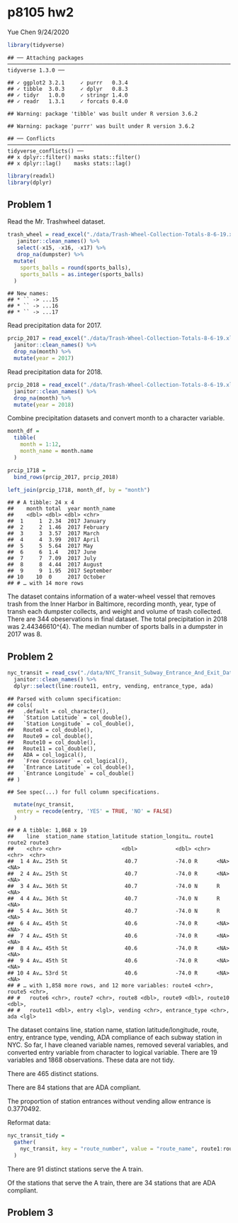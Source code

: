 p8105 hw2
================
Yue Chen
9/24/2020

``` r
library(tidyverse)
```

    ## ── Attaching packages ─────────────────────────────────────────────────────────────────────── tidyverse 1.3.0 ──

    ## ✓ ggplot2 3.2.1     ✓ purrr   0.3.4
    ## ✓ tibble  3.0.3     ✓ dplyr   0.8.3
    ## ✓ tidyr   1.0.0     ✓ stringr 1.4.0
    ## ✓ readr   1.3.1     ✓ forcats 0.4.0

    ## Warning: package 'tibble' was built under R version 3.6.2

    ## Warning: package 'purrr' was built under R version 3.6.2

    ## ── Conflicts ────────────────────────────────────────────────────────────────────────── tidyverse_conflicts() ──
    ## x dplyr::filter() masks stats::filter()
    ## x dplyr::lag()    masks stats::lag()

``` r
library(readxl)
library(dplyr)
```

## Problem 1

Read the Mr. Trashwheel
dataset.

``` r
trash_wheel = read_excel("./data/Trash-Wheel-Collection-Totals-8-6-19.xlsx") %>%
   janitor::clean_names() %>%
   select(-x15, -x16, -x17) %>%
   drop_na(dumpster) %>%
  mutate(
    sports_balls = round(sports_balls),
    sports_balls = as.integer(sports_balls)
  )
```

    ## New names:
    ## * `` -> ...15
    ## * `` -> ...16
    ## * `` -> ...17

Read precipitation data for
2017.

``` r
prcip_2017 = read_excel("./data/Trash-Wheel-Collection-Totals-8-6-19.xlsx", sheet = 6, skip = 1) %>%
  janitor::clean_names() %>%
  drop_na(month) %>%
  mutate(year = 2017)
```

Read precipitation data for
2018.

``` r
prcip_2018 = read_excel("./data/Trash-Wheel-Collection-Totals-8-6-19.xlsx", sheet = 5, skip = 1) %>%
  janitor::clean_names() %>%
  drop_na(month) %>%
  mutate(year = 2018)
```

Combine precipitation datasets and convert month to a character
variable.

``` r
month_df = 
  tibble(
    month = 1:12,
    month_name = month.name
  )

prcip_1718 = 
  bind_rows(prcip_2017, prcip_2018)

left_join(prcip_1718, month_df, by = "month")
```

    ## # A tibble: 24 x 4
    ##    month total  year month_name
    ##    <dbl> <dbl> <dbl> <chr>     
    ##  1     1  2.34  2017 January   
    ##  2     2  1.46  2017 February  
    ##  3     3  3.57  2017 March     
    ##  4     4  3.99  2017 April     
    ##  5     5  5.64  2017 May       
    ##  6     6  1.4   2017 June      
    ##  7     7  7.09  2017 July      
    ##  8     8  4.44  2017 August    
    ##  9     9  1.95  2017 September 
    ## 10    10  0     2017 October   
    ## # … with 14 more rows

The dataset contains information of a water-wheel vessel that removes
trash from the Inner Harbor in Baltimore, recording month, year, type of
transh each dumpster collects, and weight and volume of trash collected.
There are 344 obeservations in final dataset. The total precipitation in
2018 was 2.44346610^{4}. The median number of sports balls in a dumpster
in 2017 was
8.

## Problem 2

``` r
nyc_transit = read_csv("./data/NYC_Transit_Subway_Entrance_And_Exit_Data.csv") %>%
  janitor::clean_names() %>%
  dplyr::select(line:route11, entry, vending, entrance_type, ada)
```

    ## Parsed with column specification:
    ## cols(
    ##   .default = col_character(),
    ##   `Station Latitude` = col_double(),
    ##   `Station Longitude` = col_double(),
    ##   Route8 = col_double(),
    ##   Route9 = col_double(),
    ##   Route10 = col_double(),
    ##   Route11 = col_double(),
    ##   ADA = col_logical(),
    ##   `Free Crossover` = col_logical(),
    ##   `Entrance Latitude` = col_double(),
    ##   `Entrance Longitude` = col_double()
    ## )

    ## See spec(...) for full column specifications.

``` r
  mutate(nyc_transit,
   entry = recode(entry, 'YES' = TRUE, 'NO' = FALSE)
  )
```

    ## # A tibble: 1,868 x 19
    ##    line  station_name station_latitude station_longitu… route1 route2 route3
    ##    <chr> <chr>                   <dbl>            <dbl> <chr>  <chr>  <chr> 
    ##  1 4 Av… 25th St                  40.7            -74.0 R      <NA>   <NA>  
    ##  2 4 Av… 25th St                  40.7            -74.0 R      <NA>   <NA>  
    ##  3 4 Av… 36th St                  40.7            -74.0 N      R      <NA>  
    ##  4 4 Av… 36th St                  40.7            -74.0 N      R      <NA>  
    ##  5 4 Av… 36th St                  40.7            -74.0 N      R      <NA>  
    ##  6 4 Av… 45th St                  40.6            -74.0 R      <NA>   <NA>  
    ##  7 4 Av… 45th St                  40.6            -74.0 R      <NA>   <NA>  
    ##  8 4 Av… 45th St                  40.6            -74.0 R      <NA>   <NA>  
    ##  9 4 Av… 45th St                  40.6            -74.0 R      <NA>   <NA>  
    ## 10 4 Av… 53rd St                  40.6            -74.0 R      <NA>   <NA>  
    ## # … with 1,858 more rows, and 12 more variables: route4 <chr>, route5 <chr>,
    ## #   route6 <chr>, route7 <chr>, route8 <dbl>, route9 <dbl>, route10 <dbl>,
    ## #   route11 <dbl>, entry <lgl>, vending <chr>, entrance_type <chr>, ada <lgl>

The dataset contains line, station name, station latitude/longitude,
route, entry, entrance type, vending, ADA compliance of each subway
station in NYC. So far, I have cleaned variable names, removed several
variables, and converted entry variable from character to logical
variable. There are 19 variables and 1868 observations. These data are
not tidy.

There are 465 distinct stations.

There are 84 stations that are ADA compliant.

The proportion of station entrances without vending allow entrance is
0.3770492.

Reformat data:

``` r
nyc_transit_tidy = 
  gather(
    nyc_transit, key = "route_number", value = "route_name", route1:route11
  )
```

There are 91 distinct stations serve the A train.

Of the stations that serve the A train, there are 34 stations that are
ADA compliant.

## Problem 3
